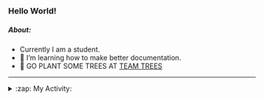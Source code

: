 ### Hello World!

##### About:
- Currently I am a student.
- 🌱 I’m learning how to make better documentation.
- 🌱 GO PLANT SOME TREES AT [TEAM TREES](https://teamtrees.org/)

---
<details>
  <summary>:zap: My Activity:</summary>
  
<!--START_SECTION:waka-->
![Code Time](http://img.shields.io/badge/Code%20Time-1%2C157%20hrs%2047%20mins-blue)

**I'm a Night 🦉** 

```text
🌞 Morning                1855 commits        ███░░░░░░░░░░░░░░░░░░░░░░   10.03 % 
🌆 Daytime                6285 commits        ████████░░░░░░░░░░░░░░░░░   34.00 % 
🌃 Evening                5276 commits        ███████░░░░░░░░░░░░░░░░░░   28.54 % 
🌙 Night                  5072 commits        ███████░░░░░░░░░░░░░░░░░░   27.43 % 
```
📅 **I'm Most Productive on Wednesday** 

```text
Monday                   2631 commits        ████░░░░░░░░░░░░░░░░░░░░░   14.23 % 
Tuesday                  2525 commits        ███░░░░░░░░░░░░░░░░░░░░░░   13.66 % 
Wednesday                4308 commits        ██████░░░░░░░░░░░░░░░░░░░   23.30 % 
Thursday                 2388 commits        ███░░░░░░░░░░░░░░░░░░░░░░   12.92 % 
Friday                   1881 commits        ███░░░░░░░░░░░░░░░░░░░░░░   10.17 % 
Saturday                 1624 commits        ██░░░░░░░░░░░░░░░░░░░░░░░   08.78 % 
Sunday                   3131 commits        ████░░░░░░░░░░░░░░░░░░░░░   16.94 % 
```


📊 **This Week I Spent My Time On** 

```text
🔥 Editors: 
VS Code                  2 hrs 38 mins       █████████████████████████   100.00 % 

🐱‍💻 Projects: 
praise                   2 hrs 37 mins       █████████████████████████   99.13 % 
CSF31                    1 min               ░░░░░░░░░░░░░░░░░░░░░░░░░   00.76 % 
giveth-dapps-v2          0 secs              ░░░░░░░░░░░░░░░░░░░░░░░░░   00.11 % 
```


 Last Updated on 09/08/2023 20:10:27 UTC
<!--END_SECTION:waka-->
</details>
